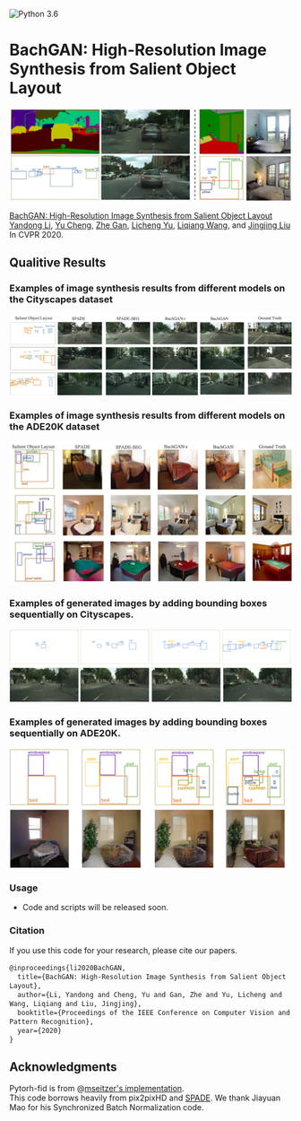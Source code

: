 ![Python 3.6](https://img.shields.io/badge/python-3.6-green.svg)

# BachGAN: High-Resolution Image Synthesis from Salient Object Layout
![BachGAN demo](./Demo/highlight_new_fixclolor.png)

[BachGAN: High-Resolution Image Synthesis from Salient Object Layout](https://arxiv.org/abs/2003.11690)<br>
[Yandong Li](https://cold-winter.github.io/),  [Yu Cheng](https://sites.google.com/site/chengyu05/home),  [Zhe Gan](http://zhegan27.github.io/),  [Licheng Yu](https://www.cs.unc.edu/~licheng/),  [Liqiang Wang](http://www.cs.ucf.edu/~lwang/), and [Jingjing Liu](http://people.csail.mit.edu/jingl/)<br>
In CVPR 2020.

## Qualitive Results
### Examples of image synthesis results from different models on the Cityscapes dataset
![city](./Demo/example_1.png)
### Examples of image synthesis results from different models on the ADE20K dataset
![ade20k](./Demo/example_2.png)
### Examples of generated images by adding bounding boxes sequentially on Cityscapes.
![city_seq](./Demo/seq_city.png)
### Examples of generated images by adding bounding boxes sequentially on ADE20K.
![ade_seq](./Demo/seq_ade20k.png)


<!--
### [Project page](https://nvlabs.github.io/SPADE/) |   [Paper](https://arxiv.org/abs/1903.07291) | [GTC 2019 demo](https://youtu.be/p5U4NgVGAwg) | [Youtube Demo of GauGAN](https://youtu.be/MXWm6w4E5q0)

Semantic Image Synthesis with Spatially-Adaptive Normalization.<br>
[Taesung Park](http://taesung.me/),  [Ming-Yu Liu](http://mingyuliu.net/), [Ting-Chun Wang](https://tcwang0509.github.io/),  and [Jun-Yan Zhu](http://people.csail.mit.edu/junyanz/).<br>
In CVPR 2019 (Oral).

### [License](https://raw.githubusercontent.com/nvlabs/SPADE/master/LICENSE.md)

Copyright (C) 2019 NVIDIA Corporation.

All rights reserved.
Licensed under the [CC BY-NC-SA 4.0](https://creativecommons.org/licenses/by-nc-sa/4.0/legalcode) (**Attribution-NonCommercial-ShareAlike 4.0 International**)

The code is released for academic research use only. For commercial use, please contact [researchinquiries@nvidia.com](researchinquiries@nvidia.com).

## Installation

Clone this repo.
```bash
git clone https://github.com/NVlabs/SPADE.git
cd SPADE/
```

This code requires PyTorch 1.0 and python 3+. Please install dependencies by
```bash
pip install -r requirements.txt
```

This code also requires the Synchronized-BatchNorm-PyTorch rep.
```
cd models/networks/
git clone https://github.com/vacancy/Synchronized-BatchNorm-PyTorch
cp -rf Synchronized-BatchNorm-PyTorch/sync_batchnorm .
cd ../../
```

To reproduce the results reported in the paper, you would need an NVIDIA DGX1 machine with 8 V100 GPUs.

## Dataset Preparation

For Cityscapes or ADE20K, the datasets must be downloaded beforehand. Please download them on the respective webpages. 


**Preparing ADE20K Dataset**. The dataset can be downloaded [here](http://data.csail.mit.edu/places/ADEchallenge/ADEChallengeData2016.zip), which is from [MIT Scene Parsing BenchMark](http://sceneparsing.csail.mit.edu/). After unzipping the datgaset, put the jpg image files `ADEChallengeData2016/images/` and png label files `ADEChallengeData2016/annotatoins/` in the same directory. 

There are different modes to load images by specifying `--preprocess_mode` along with `--load_size`. `--crop_size`. There are options such as `resize_and_crop`, which resizes the images into square images of side length `load_size` and randomly crops to `crop_size`. `scale_shortside_and_crop` scales the image to have a short side of length `load_size` and crops to `crop_size` x `crop_size` square. To see all modes, please use `python train.py --help` and take a look at `data/base_dataset.py`. By default at the training phase, the images are randomly flipped horizontally. To prevent this use `--no_flip`.
-->

### Usage
- Code and scripts will be released soon.

### Citation
If you use this code for your research, please cite our papers.
```
@inproceedings{li2020BachGAN,
  title={BachGAN: High-Resolution Image Synthesis from Salient Object Layout},
  author={Li, Yandong and Cheng, Yu and Gan, Zhe and Yu, Licheng and Wang, Liqiang and Liu, Jingjing},
  booktitle={Proceedings of the IEEE Conference on Computer Vision and Pattern Recognition},
  year={2020}
}
```

## Acknowledgments
Pytorh-fid is from @[mseitzer's implementation](https://github.com/mseitzer/pytorch-fid).<br>
This code borrows heavily from pix2pixHD and [SPADE](https://github.com/nvlabs/spade/). We thank Jiayuan Mao for his Synchronized Batch Normalization code.
